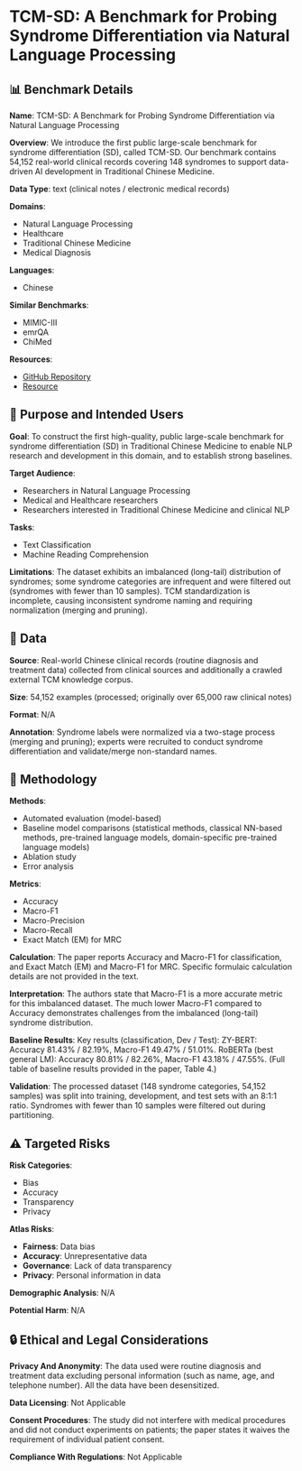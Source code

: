 # TCM-SD: A Benchmark for Probing Syndrome Differentiation via Natural Language Processing

## 📊 Benchmark Details

**Name**: TCM-SD: A Benchmark for Probing Syndrome Differentiation via Natural Language Processing

**Overview**: We introduce the first public large-scale benchmark for syndrome differentiation (SD), called TCM-SD. Our benchmark contains 54,152 real-world clinical records covering 148 syndromes to support data-driven AI development in Traditional Chinese Medicine.

**Data Type**: text (clinical notes / electronic medical records)

**Domains**:
- Natural Language Processing
- Healthcare
- Traditional Chinese Medicine
- Medical Diagnosis

**Languages**:
- Chinese

**Similar Benchmarks**:
- MIMIC-III
- emrQA
- ChiMed

**Resources**:
- [GitHub Repository](https://github.com/Borororo/ZY-BERT)
- [Resource](https://arxiv.org/abs/2203.10839)

## 🎯 Purpose and Intended Users

**Goal**: To construct the first high-quality, public large-scale benchmark for syndrome differentiation (SD) in Traditional Chinese Medicine to enable NLP research and development in this domain, and to establish strong baselines.

**Target Audience**:
- Researchers in Natural Language Processing
- Medical and Healthcare researchers
- Researchers interested in Traditional Chinese Medicine and clinical NLP

**Tasks**:
- Text Classification
- Machine Reading Comprehension

**Limitations**: The dataset exhibits an imbalanced (long-tail) distribution of syndromes; some syndrome categories are infrequent and were filtered out (syndromes with fewer than 10 samples). TCM standardization is incomplete, causing inconsistent syndrome naming and requiring normalization (merging and pruning).

## 💾 Data

**Source**: Real-world Chinese clinical records (routine diagnosis and treatment data) collected from clinical sources and additionally a crawled external TCM knowledge corpus.

**Size**: 54,152 examples (processed; originally over 65,000 raw clinical notes)

**Format**: N/A

**Annotation**: Syndrome labels were normalized via a two-stage process (merging and pruning); experts were recruited to conduct syndrome differentiation and validate/merge non-standard names.

## 🔬 Methodology

**Methods**:
- Automated evaluation (model-based)
- Baseline model comparisons (statistical methods, classical NN-based methods, pre-trained language models, domain-specific pre-trained language models)
- Ablation study
- Error analysis

**Metrics**:
- Accuracy
- Macro-F1
- Macro-Precision
- Macro-Recall
- Exact Match (EM) for MRC

**Calculation**: The paper reports Accuracy and Macro-F1 for classification, and Exact Match (EM) and Macro-F1 for MRC. Specific formulaic calculation details are not provided in the text.

**Interpretation**: The authors state that Macro-F1 is a more accurate metric for this imbalanced dataset. The much lower Macro-F1 compared to Accuracy demonstrates challenges from the imbalanced (long-tail) syndrome distribution.

**Baseline Results**: Key results (classification, Dev / Test): ZY-BERT: Accuracy 81.43% / 82.19%, Macro-F1 49.47% / 51.01%. RoBERTa (best general LM): Accuracy 80.81% / 82.26%, Macro-F1 43.18% / 47.55%. (Full table of baseline results provided in the paper, Table 4.)

**Validation**: The processed dataset (148 syndrome categories, 54,152 samples) was split into training, development, and test sets with an 8:1:1 ratio. Syndromes with fewer than 10 samples were filtered out during partitioning.

## ⚠️ Targeted Risks

**Risk Categories**:
- Bias
- Accuracy
- Transparency
- Privacy

**Atlas Risks**:
- **Fairness**: Data bias
- **Accuracy**: Unrepresentative data
- **Governance**: Lack of data transparency
- **Privacy**: Personal information in data

**Demographic Analysis**: N/A

**Potential Harm**: N/A

## 🔒 Ethical and Legal Considerations

**Privacy And Anonymity**: The data used were routine diagnosis and treatment data excluding personal information (such as name, age, and telephone number). All the data have been desensitized.

**Data Licensing**: Not Applicable

**Consent Procedures**: The study did not interfere with medical procedures and did not conduct experiments on patients; the paper states it waives the requirement of individual patient consent.

**Compliance With Regulations**: Not Applicable
